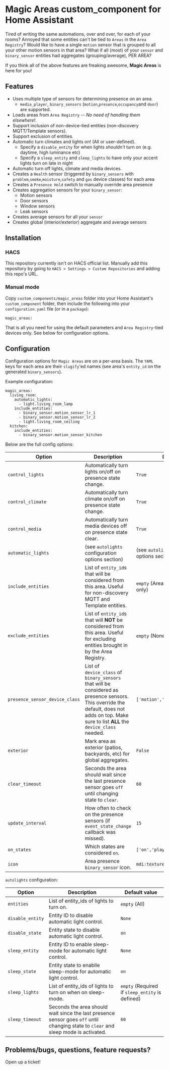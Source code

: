 # Magic Areas custom_component for Home Assistant
Tired of writing the same automations, over and over, for each of your rooms? Annoyed that some entities can't be tied to `Areas` in the `Area Registry`? Would like to have a single `motion` sensor that is grouped to all your other motion sensors in that area? What if all (most) of your `sensor` and `binary_sensor` entities had aggregates (grouping/average), PER AREA?

If you think all of the above features are freaking awesome, **Magic Areas** is here for you!

## Features
* Uses multiple type of sensors for determining presence on an area.
	* `media_player`,  `binary_sensors` (`motion`,`presence`,`occupancy`and `door`) are supported.
* Loads areas from `Area Registry` -- _No need of handling them elsewhere!_.
* Support inclusion of non-device-tied entities (non-discovery MQTT/Template sensors).
* Support exclusion of entities.
* Automatic turn climates and lights on! (All or user-defined).
  * Specify a `disable_entity` for when lights *shouldn't* turn on (e.g. daytime, high luminance etc)
  * Specify a `sleep_entity` and `sleep_lights` to have only your accent lights turn on late in night
* Automatic turn off lights, climate and media devices.
* Creates a `Health` sensor (triggered by `binary_sensors` with `problem`,`smoke`,`moisture`,`safety` and `gas` device classes) for each area
* Creates a `Presence Hold` switch to manually override area presence
* Creates aggregation sensors for your `binary_sensor`:
	* Motion sensors
	* Door sensors
	* Window sensors
	* Leak sensors
* Creates average sensors for all your `sensor`
* Creates global (interior/exterior) aggregate and average sensors 

## Installation

### HACS

This repository currently isn't on HACS official list. Manually add this repository by going to `HACS > Settings > Custom Repositories` and adding this repo's URL.

### Manual mode
Copy `custom_components/magic_areas` folder into your Home Assistant's `custom_component` folder, then include the following into your `configuration.yaml` file (or in a `package`):
```
magic_areas:
```
That is all you need for using the default parameters and `Area Registry`-tied devices only. See below for configuration options.

## Configuration

Configuration options for `Magic Areas` are on a per-area basis. The `YAML` keys for each area are their `slugify`'ed names (see area's `entity_id` on the generated `binary_sensors`).

Example configuration:
```
magic_areas:
  living_room:
    automatic_lights:
      - light.living_room_lamp
    include_entities:
      - binary_sensor.motion_sensor_lr_1
      - binary_sensor.motion_sensor_lr_2
      - light.living_room_ceiling
  kitchen:
    include_entities:
      - binary_sensor.motion_sensor_kitchen
```
Below are the full config options:

| Option         |Description                    |Default value                |
|----------------|-------------------------------|-----------------------------|
|`control_lights`|Automatically turn lights on/off on presence state change.            |`True`             |
|`control_climate`|Automatically turn climate on/off on presence state change.            |`True`             |
|`control_media`|Automatically turn media devices off on presence state clear.            |`True`             |
|`automatic_lights`|(see `autolights` configuration options section)                     |(see `autolights` configuration options section)            |
|`include_entities`|List of `entity_id`s that will be considered from this area. Useful for non-discovery MQTT and Template entities.            |`empty` (Area registry-tied entities only)            |
|`exclude_entities`|List of `entity_id`s that will __NOT__ be considered from this area. Useful for excluding entities brought in by the Area Registry.            |`empty` (None)            |
|`presence_sensor_device_class`|List of `device_class` of `binary_sensors` that will be considered as presence sensors. This override the default, does not adds on top. Make sure to list __ALL__ the `device_class` needed.            | `['motion','occupancy','presence']`            |
|`exterior`| Mark area as exterior (patios, backyards, etc) for global aggregates.           |`False`             |
|`clear_timeout`|Seconds the area should wait since the last presence sensor goes `off` until changing state to `clear`.            |`60`             |
|`update_interval`|How often to check on the presence sensors (if `event_state_change` callback was missed).            |`15`             |
|`on_states`|Which states are considered `on`.            |`['on','playing','home','open']`             |
|`icon`|Area presence `binary_sensor` icon.            |`mdi:texture-box"`             |


`autolights` configuration:

| Option         |Description                    |Default value                |
|----------------|-------------------------------|-----------------------------|
|`entities`|List of entity_ids of lights to turn on. 					 |`empty` (All)             |
|`disable_entity`|Entity ID to disable automatic light control.				 |`None`                   |
|`disable_state`|Entity state to disable automatic light control.				 |`on`             |
|`sleep_entity`|Entity ID to enable sleep-mode for automatic light control.				 |`None`                   |
|`sleep_state`|Entity state to enablle sleep-mode for automatic light control.				 |`on`             |
|`sleep_lights`|List of entity_ids of lights to turn on when on sleep-mode.		 |`empty` (Required if `sleep_entity` is defined)             |
|`sleep_timeout`|Seconds the area should wait since the last presence sensor goes `off` until changing state to `clear` and sleep mode is activated.            |`60`             |

## Problems/bugs, questions, feature requests?

Open up a ticket!

